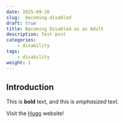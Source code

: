 ```yaml
---
date: 2025-09-26
slug:  becoming-disabled
draft: true
title: Becoming Disabled as an Adult
description: Test post
categories:
    - disability
tags:
    - disability
weight: 1
---
```


## Introduction

This is **bold** text, and this is *emphasized* text.

Visit the [Hugo](https://gohugo.io) website!
